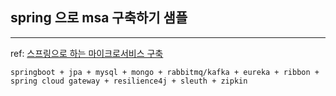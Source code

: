 ## spring 으로 msa 구축하기 샘플

---

ref: [스프링으로 하는 마이크로서비스 구축](http://www.kyobobook.co.kr/product/detailViewKor.laf?mallGb=KOR&ejkGb=KOR&barcode=9791161754673&orderClick=JBD)

```
springboot + jpa + mysql + mongo + rabbitmq/kafka + eureka + ribbon + spring cloud gateway + resilience4j + sleuth + zipkin
```
